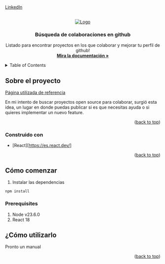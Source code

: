 <a id="readme-top"></a>

[LinkedIn](https://www.linkedin.com/in/mijeldev/)

<!-- PROJECT LOGO -->
<br />
<div align="center">
  <a href="https://github.com/mijelDeve/-P1-open-source-search-frontend">
    <img src="https://miro.medium.com/v2/resize:fit:1100/1*CWFkh5z8oa6dZfn5_gkKKQ.jpeg" alt="Logo">
  </a>

  <h3 align="center">Búsqueda de colaboraciones en github</h3>

  <p align="center">
    Listado para encontrar proyectos en los que colaborar y mejorar tu perfil de github!
    <br />
    <a href="https://github.com/mijelDeve/-P1-open-source-search-frontend"><strong>Mira la documentación »</strong></a>
    <br />

  </p>
</div>



<!-- TABLE OF CONTENTS -->
<details>
  <summary>Table of Contents</summary>
  <ol>
    <li>
      <a href="#about-the-project">Sobre el proyecto</a>
      <ul>
        <li><a href="#built-with">Construido con</a></li>
      </ul>
    </li>
    <li>
      <a href="#getting-started">Cómo comenzar</a>
      <ul>
        <li><a href="#prerequisites">Pre-requisitos</a></li>
        <li><a href="#installation">Instalación</a></li>
      </ul>
    </li>
    <li><a href="#usage">¿Cómo utilizarlo?</a></li>
  </ol>
</details>



<!-- ABOUT THE PROJECT -->
## Sobre el proyecto

[Página utilizada de referencia](./src/assets/images/image.png)

En mi intento de buscar proyectos open source para colaborar, surgió esta idea, un lugar en donde puedas publicar si es que necesitas ayuda o si quieres implementar un nuevo feature.

<p align="right">(<a href="#readme-top">back to top</a>)</p>



### Construido con

* [React][https://es.react.dev/]

<p align="right">(<a href="#readme-top">back to top</a>)</p>



<!-- GETTING STARTED -->
## Cómo comenzar

1. Instalar las dependencias
  ```
  npm install 
  ```

### Prerequisites

1. Node v23.6.0
2. React 18


## ¿Cómo utilizarlo

Pronto un manual

<p align="right">(<a href="#readme-top">back to top</a>)</p>


<!-- MARKDOWN LINKS & IMAGES -->
<!-- https://www.markdownguide.org/basic-syntax/#reference-style-links -->
[React.js]: https://img.shields.io/badge/React-20232A?style=for-the-badge&logo=react&logoColor=61DAFB
[React-url]: https://reactjs.org/